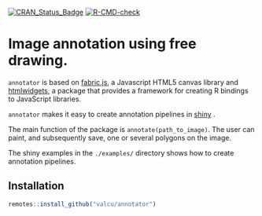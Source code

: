 
[![CRAN_Status_Badge](https://www.r-pkg.org/badges/version/annotator?color=brightgreen)](https://cran.r-project.org/package=annotator)
[![R-CMD-check](https://github.com/valcu/annotator/actions/workflows/R-CMD-check.yaml/badge.svg)](https://github.com/valcu/annotator/actions/workflows/R-CMD-check.yaml)



# Image annotation using free drawing.

`annotator` is based on [fabric.js](http://fabricjs.com/), a Javascript HTML5 canvas library and [htmlwidgets](http://www.htmlwidgets.org/), a package that provides a framework for creating R bindings to JavaScript libraries.

`annotator`  makes it easy to create annotation pipelines in  [shiny](ttps://shiny.rstudio.com) . 

The main function of the package is `annotate(path_to_image)`. The user can paint, and subsequently save, one or several polygons on the image. 

The shiny examples in the  `./examples/` directory shows how to create annotation pipelines.


Installation
------------

``` r
remotes::install_github("valcu/annotator")
```
